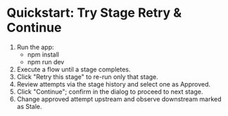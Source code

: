 # Quickstart: Try Stage Retry & Continue

1. Run the app:
   - npm install
   - npm run dev
2. Execute a flow until a stage completes.
3. Click "Retry this stage" to re-run only that stage.
4. Review attempts via the stage history and select one as Approved.
5. Click "Continue"; confirm in the dialog to proceed to next stage.
6. Change approved attempt upstream and observe downstream marked as Stale.
